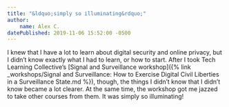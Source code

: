 ```yaml
---
title: "&ldquo;simply so illuminating&rdquo;"
author:
    name: Alex C.
datePublished: 2019-11-06 15:52:00 -0500
---
```


I knew that I have a lot to learn about digital security and online privacy, but I didn&rsquo;t know exactly what I had to learn, or how to start. After I took Tech Learning Collective&rsquo;s [Signal and Surveillance workshop]({% link _workshops/Signal and Surveillance: How to Exercise Digital Civil Liberties in a Surveillance State.md %}), though, the things I didn&rsquo;t know that I didn&rsquo;t know became a lot clearer. At the same time, the workshop got me jazzed to take other courses from them. It was simply so illuminating!
